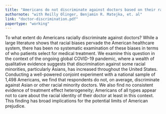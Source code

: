 ```yaml
---
title: "Americans do not discriminate against doctors based on their race"
authornote: "with Reilly Olinger, Benjamin R. Matejka, et. al"
link: "doctor-discrimination.pdf"
papertype: "working"
---
```

To what extent do Americans racially discriminate against doctors? While a large literature shows that racial biases pervade the American healthcare system, there has been no systematic examination of these biases in terms of who patients select for medical treatment. We examine this question in the context of the ongoing global COVID-19 pandemic, where a wealth of qualitative evidence suggests that discrimination against some racial minorities, particularly Asians, has increased throughout the United States. Conducting a well-powered conjoint experiment with a national sample of 1,498 Americans, we find that respondents do not, on average, discriminate against Asian or other racial minority doctors. We also find no consistent evidence of treatment effect heterogeneity; Americans of all types appear not to care about the racial identity of their doctor at least in this context. This finding has broad implications for the potential limits of American prejudice.
